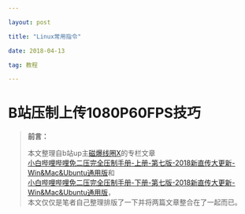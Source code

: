 ```yaml
---

layout: post

title: "Linux常用指令"

date: 2018-04-13

tag: 教程

---
```




# B站压制上传1080P60FPS技巧

>**前言：**     
>
>本文整理自b站up主[磁爆线圈X](https://space.bilibili.com/3512816#/)的专栏文章       
>[小白哔哩哔哩免二压完全压制手册-上册-第七版-2018新直传大更新-Win&Mac&Ubuntu通用版](https://www.bilibili.com/read/cv311967)和       
>[小白哔哩哔哩免二压完全压制手册-下册-第七版-2018新直传大更新-Win&Mac&Ubuntu通用版](https://www.bilibili.com/read/cv311975?from=articleDetail)，        
>本文仅仅是笔者自己整理排版了一下并将两篇文章整合在了一起而已。